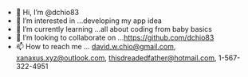 - 👋 Hi, I’m @dchio83
- 👀 I’m interested in ...developing my app idea
- 🌱 I’m currently learning ...all about coding from baby basics
- 💞️ I’m looking to collaborate on ...https://github.com/dchio83
- 📫 How to reach me ... david.w.chio@gmail.com, xanaxus.xyz@outlook.com, thisdreadedfather@hotmail.com, 1-567-322-4951

<!---
dchio83/dchio83 is a ✨ special ✨ repository because its `README.md` (this file) appears on your GitHub profile.
You can click the Preview link to take a look at your changes.
--->
